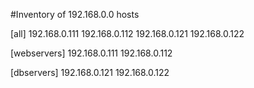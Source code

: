 #Inventory of 192.168.0.0 hosts

[all]
192.168.0.111
192.168.0.112
192.168.0.121
192.168.0.122

[webservers]
192.168.0.111
192.168.0.112

[dbservers]
192.168.0.121
192.168.0.122
